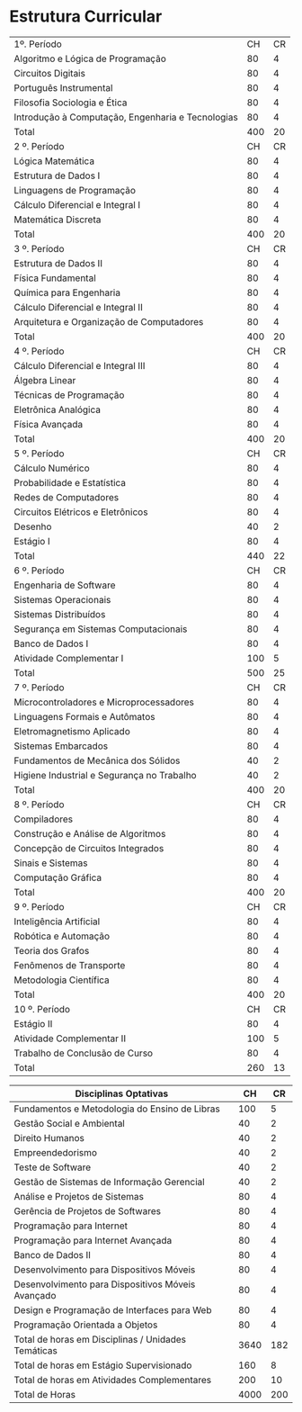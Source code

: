 # Estrutura Curricular

|             |  |   |
|------------|---|---|
|1º. Período	|CH	|CR|
|Algoritmo e Lógica de Programação	|80	|4|
|Circuitos Digitais	|80	|4|
|Português Instrumental	|80	|4|
|Filosofia Sociologia e Ética	|80	|4|
|Introdução à Computação, Engenharia e Tecnologias	|80|	4|
|Total	|400	|20|
|2 º. Período	|CH	|CR|
|Lógica Matemática	|80	|4|
|Estrutura de Dados I	|80	|4|
|Linguagens de Programação	|80	|4|
|Cálculo Diferencial e Integral I	|80|	4|
|Matemática Discreta	|80	|4|
|Total	|400	|20|
|3 º. Período	|CH	|CR|
|Estrutura de Dados II	|80|	4|
|Física Fundamental	|80	|4|
|Química para Engenharia	|80	|4|
|Cálculo Diferencial e Integral II	|80	|4|
|Arquitetura e Organização de Computadores	|80	|4|
|Total	|400	|20|
|4 º. Período	|CH	|CR|
|Cálculo Diferencial e Integral III	|80|	4|
|Álgebra Linear	|80	|4|
|Técnicas de Programação	|80|	4|
|Eletrônica Analógica	|80	|4|
|Física Avançada	|80|	4|
|Total	|400	|20|
|5 º. Período	|CH	|CR|
|Cálculo Numérico	|80	|4|
|Probabilidade e Estatística	|80|	4|
|Redes de Computadores	|80	|4|
|Circuitos Elétricos e Eletrônicos	|80|	4|
|Desenho	|40	|2|
|Estágio I	|80|	4|
|Total	|440	|22|
|6 º. Período	|CH	|CR|
|Engenharia de Software	|80	|4|
|Sistemas Operacionais	|80|	4|
|Sistemas Distribuídos	|80	|4|
|Segurança em Sistemas Computacionais	|80|	4|
|Banco de Dados I	|80	|4|
|Atividade Complementar I	|100|	5|
|Total	|500	|25|
|7 º. Período	|CH	|CR|
|Microcontroladores e Microprocessadores	|80|	4|
|Linguagens Formais e Autômatos	|80	|4|
|Eletromagnetismo Aplicado	|80|	4|
|Sistemas Embarcados	|80	|4|
|Fundamentos de Mecânica dos Sólidos	|40	|2|
|Higiene Industrial e Segurança no Trabalho	|40|	2|
|Total	|400	|20|
|8 º. Período	|CH	|CR|
|Compiladores	|80	|4|
|Construção e Análise de Algoritmos	|80	|4|
|Concepção de Circuitos Integrados	|80|	4|
|Sinais e Sistemas	|80	|4|
|Computação Gráfica	|80|	4|
|Total	|400	|20|
|9 º. Período	|CH	|CR|
|Inteligência Artificial	|80	|4|
|Robótica e Automação	|80	|4|
|Teoria dos Grafos	|80	|4|
|Fenômenos de Transporte	|80	|4|
|Metodologia Científica	|80	|4|
|Total	|400	|20|
|10 º. Período	|CH	|CR|
|Estágio II	|80	|4|
|Atividade Complementar II	|100	|5|
|Trabalho de Conclusão de Curso|	80|	4|
|Total	|260	|13|
 

|Disciplinas Optativas	|CH	|CR|
|-----------------------|---|---|
|Fundamentos e Metodologia do Ensino de Libras	|100|	5|
|Gestão Social e Ambiental|	40	|2|
|Direito Humanos	|40	|2|
|Empreendedorismo	|40	|2|
|Teste de Software	|40|	2|
|Gestão de Sistemas de Informação Gerencial|	40|	2|
|Análise e Projetos de Sistemas	|80	|4|
|Gerência de Projetos de Softwares|	80|	4|
|Programação para Internet	|80	|4|
|Programação para Internet Avançada|	80|	4|
|Banco de Dados II	|80|	4|
|Desenvolvimento para Dispositivos Móveis	|80	|4|
|Desenvolvimento para Dispositivos Móveis Avançado	|80|	4|
|Design e Programação de Interfaces para Web	|80|	4|
|Programação Orientada a Objetos	|80	|4|
|Total de horas em Disciplinas / Unidades Temáticas|	3640|	182|
|Total de horas em Estágio Supervisionado	|160	|8|
|Total de horas em Atividades Complementares|	200|	10|
|Total de Horas|	4000|	200|
 
